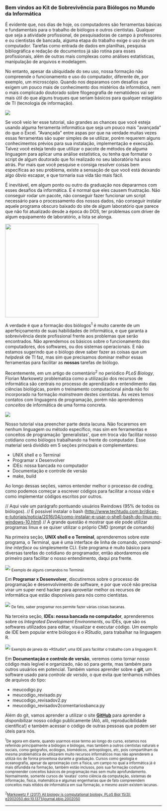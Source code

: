 ### Bem vindos ao Kit de Sobrevivência para Biólogos no Mundo da Informática
É evidente que, nos dias de hoje, os computadores são ferramentas básicas e fundamentais para o trabalho de biólogos e outros cientistas. Qualquer que seja a atividade profissional, de pesquisadoras de campo à professores e ou cientistas de bancada, alguma etapa do trabalho exige o uso de um computador. Tarefas como entrada de dados em planilhas, pesquisa bibliográfica e redação de documentos já são rotina para esses profissionais, além de outras mais complexas como análises estatísticas, manipulação de arquivos e modelagem.

No entanto, apesar da ubiquidade do seu uso, nossa formação não compreende o funcionamento e uso do computador, diferente de, por exemplo, um microscópio. Quando nos deparamos com desafios que exigem um pouco mais de conhecimento dos mistérios da informática, nem o mais complicado doutorado sobre filogeografia de nematódeos vai ser mais útil do que alguns truques que seriam básicos para qualquer estagiário de TI (tecnologia de informação).

<img src="images/it_phd.jpg">

Se você veio ler esse tutorial, são grandes as chances que você esteja usando alguma ferramenta informática que seja um pouco mais "avançada" do que o Excel. "Avançada" entre aspas por que na verdade muitas vezes essas ferramentas são super simples de se utilizar, porém requerem alguns conhecimentos prévios para sua instalação, implementação e execução. Talvez você esteja tendo que utilizar o pacote de métodos de alguma linguagem para aplicar uma análise estatística, ou tenha que formatar o script de algum doutorado que foi realizado no seu laboratório há anos atrás. Por mais que você pesquise e consiga resolver coisas bem específicas ao seu problema, existe a sensação de que você está deixando algo óbvio escapar, e que tornaria sua vida tão mais fácil.

É inevitável, em algum ponto ou outro da graduação nos depararmos com esses desafios da informática. E é normal que eles causem frustração. Não conseguir rodar um pacote, não conseguir fazer funcionar um script necessário para o processamento dos nossos dados, não conseguir instalar aquele programa obscuro baixado do site de algum laboratório que parece que não foi atualizado desde a época do DOS, ter problemas com driver de algum equipamento de laboratório, a lista se alonga.

<img src="images/error.jpeg" width="300">

A verdade é que a formação dos biólogos<sup>1</sup> é muito carente de um aperfeiçoamento de suas habilidades de informática, e que garanta a sobrevivência deste profissional frente aos problemas que serão encontrados. Não aprendemos os básicos sobre o funcionamento dos computadores, dos softwares, ou dos sistemas operacionais. E não estamos sugerindo que o biólogo deve saber fazer as coisas que um *helpdesk* de TI faz, mas sim que precisamos dominar melhor essas ferramentas para facilitar as **nossas** tarefas de biólogo.

Recentemente, em um artigo de comentário<sup>2</sup> no periódico *PLoS Biology*, Florian Markowetz problematiza como a utilização dos recursos de informática são centrais no processo de aprendizado e entendimento das ciências biológicas, porém o treinamento computacional ainda não foi incorporado na formação *mainstream* destes cientistas. Às vezes temos contatos com linguagens de programação, porém não aprendemos *conceitos* de informática de uma forma concreta.

<img src="images/paper.png">

Nosso tutorial visa preencher parte desta lacuna. Não focaremos em nenhum linguagem ou método específico, mas sim em ferramentas e conceitos de programação 'generalistas', que em troca vão facilitar nosso cotidiano como biólogos trabalhando na frente do computador. Esse material será dividido em 5 seções principais e complementares:

* UNIX shell e o Terminal
* Programar x Desenvolver
* IDEs: nossa bancada no computador
* Documentação e controle de versão
* make, build

Ao longo dessas seções, vamos entender melhor o processo de *coding*, como podemos começar a escrever códigos para facilitar a nossa vida e como implementar códigos escritos por outros.

// Aqui vale um parágrafo pontuando usuários Rwindows (95% de todos os biólogos).
// É possível instalar o bash (http://www.techtudo.com.br/dicas-e-tutoriais/noticia/2016/04/como-instalar-e-usar-o-shell-bash-do-linux-no-windows-10.html)
// A grande questão é mostrar que ele pode utilizar programas linux e se quiser utilizar o próprio CMD (prompt de comando)

Na primeira seção, **UNIX shell e o Terminal**, aprenderemos sobre este programa, o Terminal, que é uma interface de linha de comando, *command-line interface* ou simplesmente CLI. Este programa é muito básico para diversas tarefas do cotidiano do programador, então abordaremos ele primeiro para facilitar o nosso entendimento, daqui pra frente.

<img src = "images/terminal2.png">
<sub>Exemplo de alguns comandos no Terminal.</sub>

Em **Programar x Desenvolver**, discutiremos sobre o processo de programação e desenvolvimento de software, e por que você não precisa virar um super nerd hacker para aproveitar melhor os recursos de informática que estão disponíveis para nós como cientistas.

<img src="/images/cat.png">
<sub>De fato, saber programar nos permite fazer várias coisas bacanas.</sub>

Na terceira seção, **IDEs: nossa bancada no computador**, aprenderemos sobre os *Integrated Development Environments*, ou IDEs, que são os softwares utilizados para editar, visualizar e executar código. Um exemplo de IDE bem popular entre biólogos é o *RStudio*, para trabalhar na linguagem R.

<img src="images/rstudio.png">
<sub>Exemplo de janela do *RStudio*, uma IDE para facilitar o trabalho com a linguagem R.</sub>

Em **Documentação e controle de versão**, veremos como tornar nosso código mais legível e organizado, não só para gente, mas também para outros usuários em potencial. Também vamos aprender sobre o **git**, um software usado para *controle de versão*, o que evita que tenhamos milhões de arquivos do tipo:
* meucodigo.py
* meucodigo_revisado.py
* meucodigo_revisadov2.py
* meucodigo_revisadov2comentariosbanca.py

Além do git, vamos aprender a utilizar o site **[GitHub](https://github.com)** para aprender a disponibilizar nosso código publicamente (Alô, alô, reproducibilidade científica!) e também acessar o código de outras pessoas que podem ser úteis para nós.

<sub><sup>1</sup>De agora em diante, quando usarmos esse termo ao longo do curso, estamos nos referindo principalmente a biólogos e biólogas, mas também a outros cientistas naturais e sociais, como geógrafos, ecólogos, biomédicos, antropólogos, etc, pois compartilham da mesma problemática de utilizarem muito recursos informáticos mas não aprenderem a utilizá-los de forma proveitosa durante a graduação. Cursos como geologia e oceanografia, apesar da aproximação com a física, um campo no qual a informática já é mais difundida na formação, também estão inclusos, pois sua formação costuma compreender conceitos básicos de programação mas sem muito aprofundamento. Normalmente, somente cursos de 'exatas' como ciência da computação, sistemas de informação, física, matemática e algumas engenharias que de fato compreendem conceitos mais nítidos de informática em sua formação, e mesmo assim existem lacunas.</sub>

<sub><sup>2</sup>[Markowetz F (2017) All biology is computational biology. PLoS Biol 15(3): e2002050.doi:10.1371/journal.pbio.2002050](http://dx.doi.org/10.1371/journal.pbio.2002050)</sub>

---


